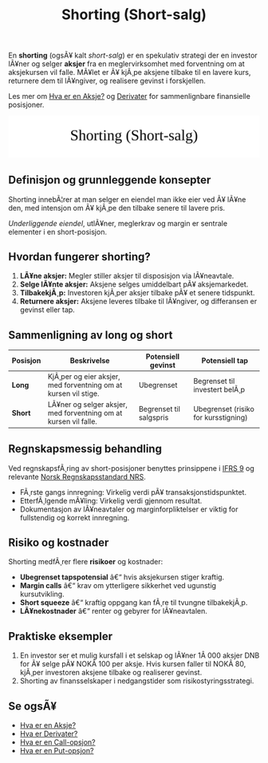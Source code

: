 ﻿---
title: "Shorting (Short-salg)"
meta_title: "Shorting (Short-salg)"
meta_description: 'En **shorting** (ogsÃ¥ kalt *short-salg*) er en spekulativ strategi der en investor lÃ¥ner og selger **aksjer** fra en meglervirksomhet med forventning om at ak...'
slug: shorting
type: blog
layout: pages/single
---

En **shorting** (ogsÃ¥ kalt *short-salg*) er en spekulativ strategi der en investor lÃ¥ner og selger **aksjer** fra en meglervirksomhet med forventning om at aksjekursen vil falle. MÃ¥let er Ã¥ kjÃ¸pe aksjene tilbake til en lavere kurs, returnere dem til lÃ¥ngiver, og realisere gevinst i forskjellen.

Les mer om [Hva er en Aksje?](/blogs/regnskap/hva-er-en-aksje "Hva er en Aksje? En Guide til Aksjer i Norge") og [Derivater](/blogs/regnskap/derivater "Hva er Derivater? Komplett Guide til Derivater i Regnskap") for sammenlignbare finansielle posisjoner.

![Shorting (Short-salg)](shorting-image.svg)

## Definisjon og grunnleggende konsepter

Shorting innebÃ¦rer at man selger en eiendel man ikke eier ved Ã¥ lÃ¥ne den, med intensjon om Ã¥ kjÃ¸pe den tilbake senere til lavere pris.

*Underliggende eiendel*, utlÃ¥ner, meglerkrav og margin er sentrale elementer i en short-posisjon.

## Hvordan fungerer shorting?

1. **LÃ¥ne aksjer:** Megler stiller aksjer til disposisjon via lÃ¥neavtale.
2. **Selge lÃ¥nte aksjer:** Aksjene selges umiddelbart pÃ¥ aksjemarkedet.
3. **TilbakekjÃ¸p:** Investoren kjÃ¸per aksjer tilbake pÃ¥ et senere tidspunkt.
4. **Returnere aksjer:** Aksjene leveres tilbake til lÃ¥ngiver, og differansen er gevinst eller tap.

## Sammenligning av long og short

| Posisjon | Beskrivelse                                                                           | Potensiell gevinst                         | Potensiell tap                       |
|----------|---------------------------------------------------------------------------------------|--------------------------------------------|--------------------------------------|
| **Long** | KjÃ¸per og eier aksjer, med forventning om at kursen vil stige.                        | Ubegrenset                                  | Begrenset til investert belÃ¸p         |
| **Short**| LÃ¥ner og selger aksjer, med forventning om at kursen vil falle.                       | Begrenset til salgspris                    | Ubegrenset (risiko for kursstigning) |

## Regnskapsmessig behandling

Ved regnskapsfÃ¸ring av short-posisjoner benyttes prinsippene i [IFRS 9](/blogs/regnskap/hva-er-ifrs "Hva er IFRS? Komplett Guide") og relevante [Norsk Regnskapsstandard NRS](/blogs/regnskap/norsk-regnskapsstandard-nrs "Norsk Regnskapsstandard NRS").

* FÃ¸rste gangs innregning: Virkelig verdi pÃ¥ transaksjonstidspunktet.
* EtterfÃ¸lgende mÃ¥ling: Virkelig verdi gjennom resultat.
* Dokumentasjon av lÃ¥neavtaler og marginforpliktelser er viktig for fullstendig og korrekt innregning.

## Risiko og kostnader

Shorting medfÃ¸rer flere **risikoer** og kostnader:

* **Ubegrenset tapspotensial** â€“ hvis aksjekursen stiger kraftig.
* **Margin calls** â€“ krav om ytterligere sikkerhet ved ugunstig kursutvikling.
* **Short squeeze** â€“ kraftig oppgang kan fÃ¸re til tvungne tilbakekjÃ¸p.
* **LÃ¥nekostnader** â€“ renter og gebyrer for lÃ¥neavtalen.

## Praktiske eksempler

1. En investor ser et mulig kursfall i et selskap og lÃ¥ner 1Â 000 aksjer DNB for Ã¥ selge pÃ¥ NOKÂ 100 per aksje. Hvis kursen faller til NOKÂ 80, kjÃ¸per investoren aksjene tilbake og realiserer gevinst.
2. Shorting av finansselskaper i nedgangstider som risikostyringsstrategi.

## Se ogsÃ¥

* [Hva er en Aksje?](/blogs/regnskap/hva-er-en-aksje "Hva er en Aksje? En Guide til Aksjer i Norge")
* [Hva er Derivater?](/blogs/regnskap/derivater "Hva er Derivater? Komplett Guide til Derivater i Regnskap")
* [Hva er en Call-opsjon?](/blogs/regnskap/call-opsjon "Hva er en Call-opsjon? En Guide til KjÃ¸psopsjoner i Regnskap")
* [Hva er en Put-opsjon?](/blogs/regnskap/put-opsjon "Hva er en Put-opsjon? En Guide til Salgsopsjoner i Regnskap")
